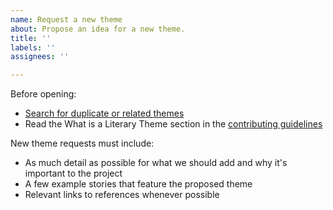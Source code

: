 ```yaml
---
name: Request a new theme
about: Propose an idea for a new theme.
title: ''
labels: ''
assignees: ''

---
```


Before opening:

- [Search for duplicate or related themes](https://themeontology.org/themes)
- Read the What is a Literary Theme section in the [contributing guidelines](https://github.com/theme-ontology/themes/blob/master/.github/CONTRIBUTING.md)

New theme requests must include:

- As much detail as possible for what we should add and why it's important to the project
- A few example stories that feature the proposed theme
- Relevant links to references whenever possible
